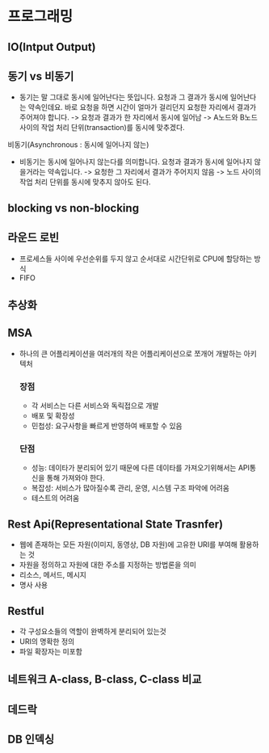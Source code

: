 # 프로그래밍

## IO(Intput Output)

## 동기 vs 비동기
 - 동기는 말 그대로 동시에 일어난다는 뜻입니다. 요청과 그 결과가 동시에 일어난다는 약속인데요. 바로 요청을 하면 시간이 얼마가 걸리던지 요청한 자리에서 결과가 주어져야 합니다.
-> 요청과 결과가 한 자리에서 동시에 일어남
-> A노드와 B노드 사이의 작업 처리 단위(transaction)를 동시에 맞추겠다.

비동기(Asynchronous : 동시에 일어나지 않는)
 - 비동기는 동시에 일어나지 않는다를 의미합니다. 요청과 결과가 동시에 일어나지 않을거라는 약속입니다. 
-> 요청한 그 자리에서 결과가 주어지지 않음
-> 노드 사이의 작업 처리 단위를 동시에 맞추지 않아도 된다.


## blocking vs non-blocking

## 라운드 로빈
+ 프로세스들 사이에 우선순위를 두지 않고 순서대로 시간단위로 CPU에 할당하는 방식
+ FIFO

## 추상화

## MSA
+ 하나의 큰 어플리케이션을 여러개의 작은 어플리케이션으로 쪼개어 개발하는 아키텍처
    ### 장점
    + 각 서비스는 다른 서비스와 독릭접으로 개발
    + 배포 및 확장성
    + 민첩성: 요구사항을 빠르게 반영하여 배포할 수 있음
    ### 단점
    + 성능: 데이타가 분리되어 있기 때문에 다른 데이타를 가져오기위해서는 API통신을 통해 가져와야 한다.
    + 복잡성: 서비스가 많아질수록 관리, 운영, 시스템 구조 파악에 어려움
    + 테스트의 어려움


## Rest Api(Representational State Trasnfer)
+ 웹에 존재하는 모든 자원(이미지, 동영상, DB 자원)에 고유한 URI를 부여해 활용하는 것
+ 자원을 정의하고 자원에 대한 주소를 지정하는 방법론을 의미
+ 리소스, 메서드, 메시지
+ 명사 사용

## Restful
+ 각 구성요소들의 역할이 완벽하게 분리되어 있는것
+ URI의 명확한 정의
+ 파일 확장자는 미포함

## 네트워크 A-class, B-class, C-class 비교

## 데드락

## DB 인덱싱
